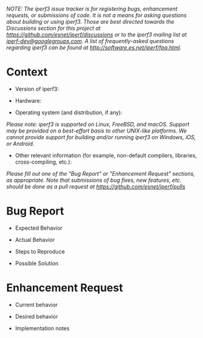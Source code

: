 _NOTE: The iperf3 issue tracker is for registering bugs, enhancement
requests, or submissions of code.  It is not a means for asking
questions about building or using iperf3.  Those are best directed
towards the Discussions section for this project at
https://github.com/esnet/iperf/discussions
or to the iperf3 mailing list at iperf-dev@googlegroups.com.
A list of frequently-asked questions
regarding iperf3 can be found at http://software.es.net/iperf/faq.html._

# Context

* Version of iperf3:

* Hardware:

* Operating system (and distribution, if any):

_Please note: iperf3 is supported on Linux, FreeBSD, and macOS.
Support may be provided on a best-effort basis to other UNIX-like
platforms.  We cannot provide support for building and/or running
iperf3 on Windows, iOS, or Android._

* Other relevant information (for example, non-default compilers,
  libraries, cross-compiling, etc.):

_Please fill out one of the "Bug Report" or "Enhancement Request"
sections, as appropriate. Note that submissions of bug fixes, new
features, etc. should be done as a pull request at
https://github.com/esnet/iperf/pulls_

# Bug Report

* Expected Behavior

* Actual Behavior

* Steps to Reproduce

* Possible Solution

# Enhancement Request

* Current behavior

* Desired behavior

* Implementation notes

